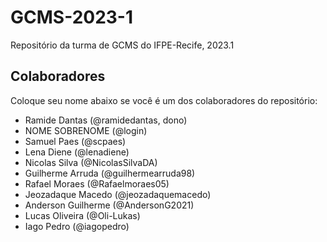 # GCMS-2023-1
Repositório da turma de GCMS do IFPE-Recife, 2023.1

## Colaboradores
Coloque seu nome abaixo se você é um dos colaboradores do repositório:
* Ramide Dantas (@ramidedantas, dono)
* NOME SOBRENOME (@login)
* Samuel Paes (@scpaes)
* Lena Diene (@lenadiene)
* Nicolas Silva (@NicolasSilvaDA)
* Guilherme Arruda (@guilhermearruda98)
* Rafael Moraes (@Rafaelmoraes05)
* Jeozadaque Macedo (@jeozadaquemacedo)
* Anderson Guilherme (@AndersonG2021)
* Lucas Oliveira (@Oli-Lukas)
* Iago Pedro (@iagopedro)
